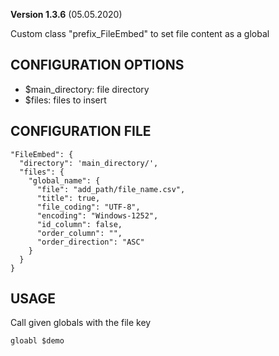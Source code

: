 **Version 1.3.6** (05.05.2020)

Custom class "prefix_FileEmbed" to set file content as a global

## CONFIGURATION OPTIONS
* $main_directory: file directory
* $files: files to insert

## CONFIGURATION FILE
```
"FileEmbed": {
  "directory": 'main_directory/',
  "files": {
    "global_name": {
      "file": "add_path/file_name.csv",
      "title": true,
      "file_coding": "UTF-8",
      "encoding": "Windows-1252",
      "id_column": false,
      "order_column": "",
      "order_direction": "ASC"
    }
  }
}
```

## USAGE
Call given globals with the file key
```
gloabl $demo
```
